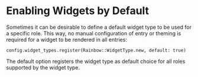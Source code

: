 # Enabling Widgets by Default

Sometimes it can be desirable to define a default widget type to be
used for a specific role. This way, no manual configuration of entry
or theming is required for a widget to be rendered in all entries:

    config.widget_types.register(Rainbow::WidgetType.new, default: true)

The default option registers the widget type as default choice for all
roles supported by the widget type.
